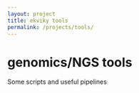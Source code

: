 ```yaml
---
layout: project
title: ekviky tools
permalink: /projects/tools/
---
```

# genomics/NGS tools 

Some scripts and useful pipelines 

